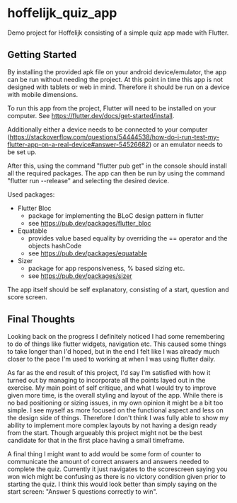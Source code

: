 # hoffelijk_quiz_app

Demo project for Hoffelijk consisting of a simple quiz app made with Flutter. 

## Getting Started

By installing the provided apk file on your android device/emulator, the app can be run without needing the project. At this point in time this app is not designed with tablets or web in mind. Therefore it should be run on a device with mobile dimensions.

To run this app from the project, Flutter will need to be installed on your computer. See https://flutter.dev/docs/get-started/install.

Additionally either a device needs to be connected to your computer (https://stackoverflow.com/questions/54444538/how-do-i-run-test-my-flutter-app-on-a-real-device#answer-54526682) or an emulator needs to be set up.

After this, using the command "flutter pub get" in the console should install all the required packages. The app can then be run by using the command "flutter run --release" and selecting the desired device.

Used packages:

* Flutter Bloc
  * package for implementing the BLoC design pattern in flutter
  * see https://pub.dev/packages/flutter_bloc
* Equatable
  * provides value based equality by overriding the == operator and the objects hashCode
  * see https://pub.dev/packages/equatable
* Sizer
  * package for app responsiveness, % based sizing etc.
  * see https://pub.dev/packages/sizer

The app itself should be self explanatory, consisting of a start, question and score screen.

## Final Thoughts

Looking back on the progress I definitely noticed I had some remembering to do of things like flutter widgets, navigation etc. This caused some things to take longer than I'd hoped, but in the end I felt like I was already much closer to the pace I'm used to working at when I was using flutter daily.

As far as the end result of this project, I'd say I'm satisfied with how it turned out by managing to incorporate all the points layed out in the exercise. My main point of self critique, and what I would try to improve given more time, is the overall styling and layout of the app. While there is no bad positioning or sizing issues, in my own opinion it might be a bit too simple. I see myself as more focused on the functional aspect and less on the design side of things. Therefore I don't think I was fully able to show my ability to implement more complex layouts by not having a design ready from the start. Though argueably this project might not be the best candidate for that in the first place having a small timeframe.

A final thing I might want to add would be some form of counter to communicate the amount of correct answers and answers needed to complete the quiz. Currently it just navigates to the scorescreen saying you won wich might be confusing as there is no victory condition given prior to starting the quiz. I think this would look better than simply saying on the start screen: "Answer 5 questions correctly to win".
